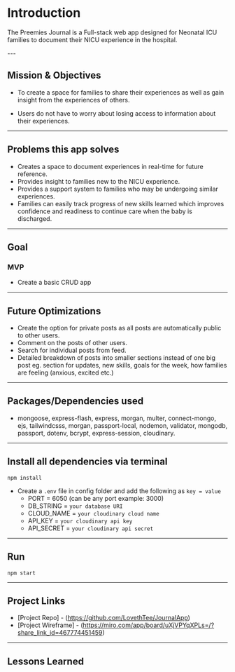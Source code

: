 # Introduction

<p>The Preemies Journal is a Full-stack web app designed for Neonatal ICU families to document their NICU experience in the hospital.</p>
---

## Mission & Objectives

- To create a space for families to share their experiences as well as gain insight from the experiences of others.

- Users do not have to worry about losing access to information about their experiences.

---


## Problems this app solves

- Creates a space to document experiences in real-time for future reference.
- Provides insight to families new to the NICU experience.
- Provides a support system to families who may be undergoing similar experiences.
- Families can easily track progress of new skills learned which improves confidence and readiness to     continue care when the baby is discharged.

---

## Goal
### MVP
- Create a basic CRUD app  

---


## Future Optimizations

- Create the option for private posts as all posts are automatically public to other users.
- Comment on the posts of other users.
- Search for individual posts from feed.
- Detailed breakdown of posts into smaller sections instead of one big post eg. section for updates, new skills, goals for the week, how families are feeling (anxious, excited etc.) 


---

## Packages/Dependencies used

- mongoose, express-flash, express, morgan, multer, connect-mongo, ejs, tailwindcsss, morgan, passport-local, nodemon, validator, mongodb, passport, dotenv, bcrypt, express-session, cloudinary.

---

## Install all dependencies via terminal

`npm install`

- Create a `.env` file in config folder and add the following as `key = value`
  - PORT = 6050 (can be any port example: 3000)
  - DB_STRING = `your database URI`
  - CLOUD_NAME = `your cloudinary cloud name`
  - API_KEY = `your cloudinary api key`
  - API_SECRET = `your cloudinary api secret`

---

## Run

`npm start`

---

## Project Links

- [Project Repo] - (https://github.com/LovethTee/JournalApp)
- [Project Wireframe] - (https://miro.com/app/board/uXjVPYqXPLs=/?share_link_id=467774451459)

 
---

## Lessons Learned


